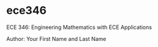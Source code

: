 # ece346
ECE 346: Engineering Mathematics with ECE Applications

Author: Your First Name and Last Name 
